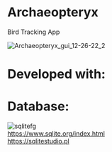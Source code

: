 # Archaeopteryx
Bird Tracking App  

![Archaeopteryx_gui_12-26-22_2](https://user-images.githubusercontent.com/22214754/209595723-39503b92-4e5a-426f-9131-ba3afeb91fc0.gif)  

# Developed with:    

# **Database:**        
![sqlitefg](https://user-images.githubusercontent.com/22214754/179894516-3059e142-fb38-40bc-a32c-65500a223eb1.png)    
https://www.sqlite.org/index.html    
https://sqlitestudio.pl  
